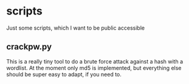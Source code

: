 # scripts
Just some scripts, which I want to be public accessible

## crackpw.py
This is a really tiny tool to do a brute force attack against a hash with a wordlist.
At the moment only md5 is implemented, but everything else should be super easy to adapt, if you need to.

